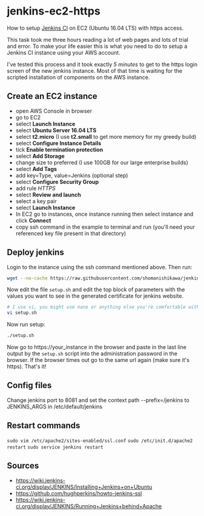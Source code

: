 # jenkins-ec2-https
How to setup [Jenkins CI](https://jenkins.io/) on EC2 (Ubuntu 16.04 LTS) with https access.

This task took me three hours reading a lot of web pages and lots of trial and error. To make your life easier this is what you need to do to setup a Jenkins CI instance using your AWS account.

I've tested this process and it took exactly *5 minutes* to get to the https login screen of the new jenkins instance. Most of that time is waiting for the scripted installation of components on the AWS instance.

## Create an EC2 instance
* open AWS Console in browser
* go to EC2
* select **Launch Instance**
* select **Ubuntu Server 16.04 LTS**
* select **t2.micro** (I use **t2.small** to get more memory for my greedy build)
* select **Configure Instance Details**
* tick **Enable termination protection**
* select **Add Storage**
* change size to preferred (I use 100GB for our large enterprise builds)
* select **Add Tags**
* add key=Type, value=Jenkins (optional step)
* select **Configure Security Group**
* add rule *HTTPS*
* select **Review and launch**
* select a key pair
* select **Launch Instance**
* In EC2 go to instances, once instance running then select instance and click **Connect**
* copy ssh command in the example to terminal and run (you'll need your referenced key file present in that directory)

## Deploy jenkins
Login to the instance using the ssh command mentioned above. Then run:
```bash
wget --no-cache https://raw.githubusercontent.com/shomanishikawa/jenkins-ec2-https/master/setup.sh && chmod +x setup.sh
```
Now edit the file `setup.sh` and edit the top block of parameters with the values you want to see in the generated certificate for jenkins website.
```bash
# I use vi, you might use nano or anything else you're comfortable with
vi setup.sh
```
Now run setup:
```bash
./setup.sh
```
Now go to https://your_instance in the browser and paste in the last line output by the `setup.sh` script into the administration password in the browser. If the browser times out go to the same url again (make sure it's https). That's it!


## Config files
Change jenkins port to 8081 and set the context path --prefix=/jenkins to JENKINS_ARGS in /etc/default/jenkins

## Restart commands
`sudo vim /etc/apache2/sites-enabled/ssl.conf`
`sudo /etc/init.d/apache2 restart`
`sudo service jenkins restart`

## Sources
* https://wiki.jenkins-ci.org/display/JENKINS/Installing+Jenkins+on+Ubuntu
* https://github.com/hughperkins/howto-jenkins-ssl
* https://wiki.jenkins-ci.org/display/JENKINS/Running+Jenkins+behind+Apache
